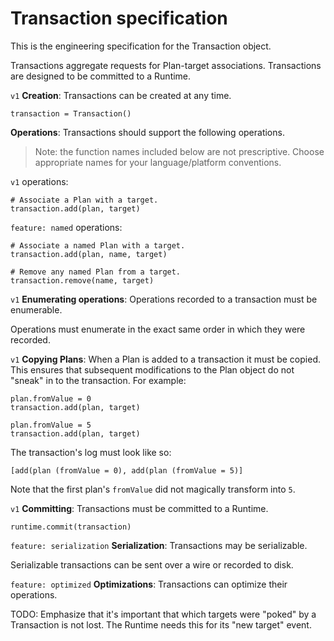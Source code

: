 # Transaction specification

This is the engineering specification for the Transaction object.

Transactions aggregate requests for Plan-target associations. Transactions are designed to be committed to a Runtime.

`v1` **Creation**: Transactions can be created at any time.

    transaction = Transaction()

**Operations**: Transactions should support the following operations.

> Note: the function names included below are not prescriptive. Choose appropriate names for your language/platform conventions.

`v1` operations:

    # Associate a Plan with a target.
    transaction.add(plan, target)

`feature: named` operations:

    # Associate a named Plan with a target.
    transaction.add(plan, name, target)
    
    # Remove any named Plan from a target.
    transaction.remove(name, target)

`v1` **Enumerating operations**: Operations recorded to a transaction must be enumerable.

Operations must enumerate in the exact same order in which they were recorded.

`v1` **Copying Plans**: When a Plan is added to a transaction it must be copied. This ensures that subsequent modifications to the Plan object do not "sneak" in to the transaction. For example:

    plan.fromValue = 0
    transaction.add(plan, target)
    
    plan.fromValue = 5
    transaction.add(plan, target)

The transaction's log must look like so:

    [add(plan (fromValue = 0), add(plan (fromValue = 5)]

Note that the first plan's `fromValue` did not magically transform into `5`.

`v1` **Committing**: Transactions must be committed to a Runtime.

    runtime.commit(transaction)

`feature: serialization` **Serialization**: Transactions may be serializable.

Serializable transactions can be sent over a wire or recorded to disk.

`feature: optimized` **Optimizations**: Transactions can optimize their operations.

TODO: Emphasize that it's important that which targets were "poked" by a Transaction is not lost. The Runtime needs this for its "new target" event.
